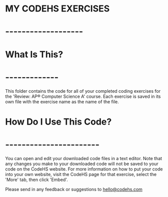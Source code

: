 # MY CODEHS EXERCISES
# -------------------

# What Is This?
# -------------
This folder contains the code for all of your completed
coding exercises for the 'Review: AP® Computer Science A' course.
Each exercise is saved in its own file with the exercise 
name as the name of the file. 

# How Do I Use This Code?
# -----------------------
You can open and edit your downloaded code files in a text
editor. Note that any changes you make to your downloaded
code will not be saved to your code on the CodeHS website.
For more information on how to put your code into your own
website, visit the CodeHS page for that exercise, select
the 'More' tab, then click 'Embed'.

Please send in any feedback or suggestions to hello@codehs.com